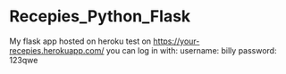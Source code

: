 # Recepies_Python_Flask
My flask app hosted on heroku
test on https://your-recepies.herokuapp.com/
you can log in with:
username: billy
password: 123qwe
